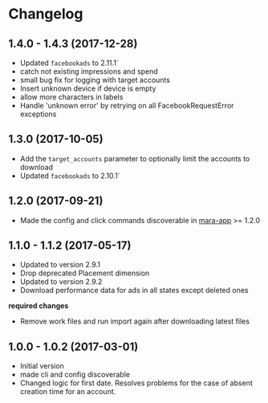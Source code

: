 # Changelog


## 1.4.0 - 1.4.3 (2017-12-28)

- Updated `facebookads` to 2.11.1`
- catch not existing impressions and spend
- small bug fix for logging with target accounts 
- Insert unknown device if device is empty
- allow more characters in labels
- Handle 'unknown error' by retrying on all FacebookRequestError exceptions

## 1.3.0 (2017-10-05)

- Add the `target_accounts` parameter to optionally limit the accounts to download
- Updated `facebookads` to 2.10.1`

## 1.2.0 (2017-09-21)

- Made the config and click commands discoverable in [mara-app](https://github.com/mara/mara-app) >= 1.2.0


## 1.1.0 - 1.1.2 (2017-05-17)

- Updated to version 2.9.1
- Drop deprecated Placement dimension 
- Updated to version 2.9.2
- Download performance data for ads in all states except deleted ones

**required changes**

- Remove work files and run import again after downloading latest files 



## 1.0.0 - 1.0.2 (2017-03-01) 

- Initial version
- made cli and config discoverable
- Changed logic for first date. Resolves problems for the case of absent creation time for an account.
